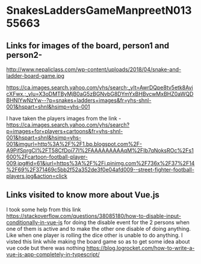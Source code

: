 # SnakesLaddersGameManpreetN01355663

## Links for images of the board, person1 and person2-
http://www.nepaliclass.com/wp-content/uploads/2018/04/snake-and-ladder-board-game.jpg

https://ca.images.search.yahoo.com/yhs/search;_ylt=AwrDQpe8tv5etk8AvicXFwx.;_ylu=X3oDMTByMjB0aG5zBGNvbG8DYmYxBHBvcwMxBHZ0aWQDBHNlYwNzYw--?p=snakes+ladders+images&fr=yhs-shnl-001&hspart=shnl&hsimp=yhs-001

I have taken the players images from the link - https://ca.images.search.yahoo.com/yhs/search?p=images+for+players+cartoons&fr=yhs-shnl-001&hspart=shnl&hsimp=yhs-001&imgurl=http%3A%2F%2F1.bp.blogspot.com%2F-A9PifSprgCI%2FT58CfDoi77I%2FAAAAAAAAAqM%2FIb7qNoksROc%2Fs1600%2Fcartoon-football-player-009.jpg#id=61&iurl=https%3A%2F%2Fi.pinimg.com%2F736x%2F37%2F14%2F69%2F371469c5bb2f52a352de3f0e04afd009--street-fighter-football-players.jpg&action=click

## Links visited to know more about Vue.js
I took some help from this link https://stackoverflow.com/questions/38085180/how-to-disable-input-conditionally-in-vue-js 
for doing the disable event for the 2 persons when one of them is active and to make the other one disable of doing anything. Like when one player is rolling the dice other is unable to do anything.
 I visted this link while making the board game so as to get some idea about vue code but there was nothing https://blog.logrocket.com/how-to-write-a-vue-js-app-completely-in-typescript/
 

